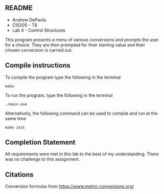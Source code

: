 ## README
- Andrew DePaola 
- CIS205 - T8 
- Lab 4 - Control Structures

This program presents a menu of various conversions and prompts the user for
a choice. They are then prompted for their starting value and their
chosen conversion is carried out.

## Compile instructions 

To compile the program type the following in the terminal 

```
make
```
To run the program, type the following in the terminal
```
./main.exe
``` 
Alternatively, the following command can be used to compile and run at the same time
```
make init
```

## Completion Statement
All requirements were met in this lab to the best of my understanding. There was no challenge
to this assignment.

## Citations
Conversion formulas from https://www.metric-conversions.org/